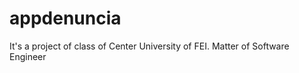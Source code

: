 appdenuncia
===========

It's a project of class of Center University of FEI. Matter of Software Engineer 
